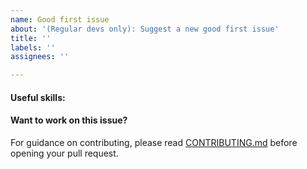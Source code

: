 ```yaml
---
name: Good first issue
about: '(Regular devs only): Suggest a new good first issue'
title: ''
labels: ''
assignees: ''

---
```


<!-- Needs the label "good first issue" assigned manually before or after opening -->

<!-- A good first issue is an uncontroversial issue, that has a relatively unique and obvious solution -->

<!-- Motivate the issue and explain the solution briefly -->

#### Useful skills:

<!-- (For example, “C++11 std::thread”, “Qt5 GUI and async GUI design” or “basic understanding of eTitanium mining and the eTitanium Core RPC interface”.) -->

#### Want to work on this issue?

For guidance on contributing, please read [CONTRIBUTING.md](https://github.com/etitanium/etitanium/blob/master/CONTRIBUTING.md) before opening your pull request.
